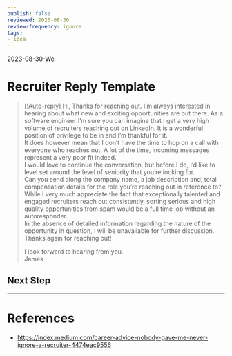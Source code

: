 ```yaml
---
publish: false
reviewed: 2023-08-30
review-frequency: ignore
tags:
- idea
---
```

2023-08-30-We

# Recruiter Reply Template


> [!Auto-reply]
> Hi,
> Thanks for reaching out. I’m always interested in hearing about what new and exciting opportunities are out there. As a software engineer I’m sure you can imagine that I get a very high volume of recruiters reaching out on LinkedIn. It is a wonderful position of privilege to be in and I’m thankful for it.  
> It does however mean that I don’t have the time to hop on a call with everyone who reaches out. A lot of the time, incoming messages represent a very poor fit indeed.  
> I would love to continue the conversation, but before I do, I’d like to level set around the level of seniority that you’re looking for.   
> Can you send along the company name, a job description and, total compensation details for the role you’re reaching out in reference to?   
> While I very much appreciate the fact that exceptionally talented and engaged recruiters reach out consistently, sorting serious and high quality opportunities from spam would be a full time job without an autoresponder.  
> In the absence of detailed information regarding the nature of the opportunity in question, I will be unavailable for further discussion.  
> Thanks again for reaching out!  
> 
> I look forward to hearing from you.  
> James

## Next Step


---
# References
- https://index.medium.com/career-advice-nobody-gave-me-never-ignore-a-recruiter-4474eac9556